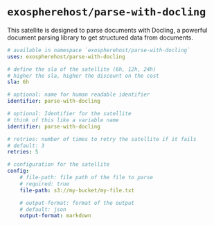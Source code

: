 # `exospherehost/parse-with-docling`
This satellite is designed to parse documents with Docling, a powerful document parsing library to get structured data from documents. 

```yaml
# available in namespace `exospherehost/parse-with-docling`
uses: exospherehost/parse-with-docling

# define the sla of the satellite (6h, 12h, 24h)
# higher the sla, higher the discount on the cost
sla: 6h

# optional: name for human readable identifier
identifier: parse-with-docling

# optional: Identifier for the satellite
# think of this like a variable name
identifier: parse-with-docling

# retries: number of times to retry the satellite if it fails
# default: 3
retries: 5

# configuration for the satellite
config:
    # file-path: file path of the file to parse
    # required: true
    file-path: s3://my-bucket/my-file.txt

    # output-format: format of the output
    # default: json
    output-format: markdown
```